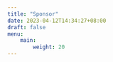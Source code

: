 ```yaml
---
title: "Sponsor"
date: 2023-04-12T14:34:27+08:00
draft: false
menu:
    main:
        weight: 20
---
```



